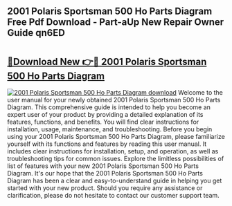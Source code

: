 ## 2001 Polaris Sportsman 500 Ho Parts Diagram Free Pdf Download - Part-aUp New Repair Owner Guide qn6ED

# <h2><a href="http://dfswt09.blite.top/?on=2001+Polaris+Sportsman+500+Ho+Parts+Diagram">🔗Download New 👉🔴 2001 Polaris Sportsman 500 Ho Parts Diagram</a></h2>

[![2001 Polaris Sportsman 500 Ho Parts Diagram download](https://i.imgur.com/lujVjoI.png)](http://dfswt09.blite.top/?on=2001+Polaris+Sportsman+500+Ho+Parts+Diagram)
Welcome to the user manual for your newly obtained 2001 Polaris Sportsman 500 Ho Parts Diagram. This comprehensive guide is intended to help you become an expert user of your product by providing a detailed explanation of its features, functions, and benefits. You will find clear instructions for installation, usage, maintenance, and troubleshooting. Before you begin using your 2001 Polaris Sportsman 500 Ho Parts Diagram, please familiarize yourself with its functions and features by reading this user manual. It includes clear instructions for installation, setup, and operation, as well as troubleshooting tips for common issues. Explore the limitless possibilities of list of features with your new 2001 Polaris Sportsman 500 Ho Parts Diagram. It's our hope that the 2001 Polaris Sportsman 500 Ho Parts Diagram has been a clear and easy-to-understand guide in helping you get started with your new product. Should you require any assistance or clarification, please do not hesitate to contact our customer support team.
